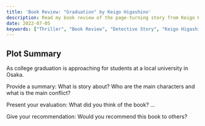 ```yaml
---
title: 'Book Review: "Graduation" by Keigo Higashino'
description: Read my book review of the page-turning story from Keigo Higashino.
date: 2022-07-05
keywords: ["Thriller", "Book Review", "Detective Story", "Keigo Higashino"]
---
```


## Plot Summary

As college graduation is approaching for students at a local university in Osaka.

Provide a summary: What is story about? Who are the main characters and what is the main conflict?

Present your evaluation: What did you think of the book? ...

Give your recommendation: Would you recommend this book to others?
